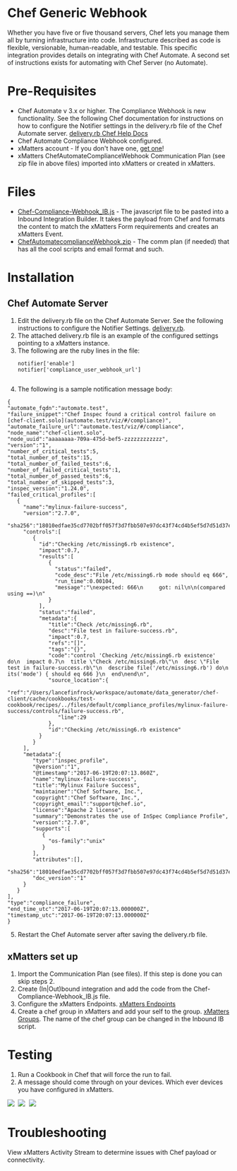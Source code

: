 # Chef Generic Webhook
Whether you have five or five thousand servers, Chef lets you manage them all by turning infrastructure into code. Infrastructure described as code is flexible, versionable, human-readable, and testable. This specific integration provides details on integrating with Chef Automate.  A second set of instructions exists for automating with Chef Server (no Automate).

# Pre-Requisites
* Chef Automate v 3.x or higher.  The Compliance Webhook is new functionality.  See the following Chef documentation for instructions on how to configure the Notifier settings in the delivery.rb file of the Chef Automate server.  [delivery.rb Chef Help Docs](http://chef-web-docs-notify.s3-website-us-west-2.amazonaws.com/config_rb_delivery.html#notifier-settings)
* Chef Automate Compliance Webhook configured.  
* xMatters account - If you don't have one, [get one](https://www.xmatters.com)!
* xMatters ChefAutomateComplianceWebhook Communication Plan (see zip file in above files) imported into xMatters or created in xMatters.

# Files
* [Chef-Compliance-Webhook_IB.js](Chef-Generic-Webhook_IB.js) - The javascript file to be pasted into a Inbound Integration Builder. It takes the payload from Chef and formats the content to match the xMatters Form requirements and creates an xMatters Event. 
* [ChefAutomatecomplianceWebhook.zip](ChefAutomateGenericWebhook.zip) - The comm plan (if needed) that has all the cool scripts and email format and such. 

# Installation

## Chef Automate Server
1. Edit the delivery.rb file on the Chef Automate Server.  See the following instructions to configure the Notifier Settings. [delivery.rb](http://chef-web-docs-notify.s3-website-us-west-2.amazonaws.com/config_rb_delivery.html#notifier-settings).
2. The attached delivery.rb file is an example of the configured settings pointing to a xMatters instance.
3. The following are the ruby lines in the file:
      ``` 
      notifier['enable']
      notifier['compliance_user_webhook_url']
          
      ```
4. The following is a sample notification message body:

  ``` 
  {
  "automate_fqdn":"automate.test",
  "failure_snippet":"Chef Inspec found a critical control failure on [chef-client.solo](automate.test/viz/#/compliance)",
  "automate_failure_url":"automate.test/viz/#/compliance",
  "node_name":"chef-client.solo",
  "node_uuid":"aaaaaaaa-709a-475d-bef5-zzzzzzzzzzzz",
  "version":"1",
  "number_of_critical_tests":5,
  "total_number_of_tests":15,
  "total_number_of_failed_tests":6,
  "number_of_failed_critical_tests":1,
  "total_number_of_passed_tests":6,
  "total_number_of_skipped_tests":3,
  "inspec_version":"1.24.0",
  "failed_critical_profiles":[
     {
       "name":"mylinux-failure-success",
       "version":"2.7.0",
       "sha256":"18010edfae35cd7702bff057f3d7fbb507e97dc43f74cd4b5ef5d7d51d37e035",
       "controls":[
          {
            "id":"Checking /etc/missing6.rb existence",
            "impact":0.7,
            "results":[
               {
                 "status":"failed",
                 "code_desc":"File /etc/missing6.rb mode should eq 666",
                 "run_time":0.00104,
                 "message":"\nexpected: 666\n     got: nil\n\n(compared using ==)\n"
               }
            ],
            "status":"failed",
            "metadata":{
               "title":"Check /etc/missing6.rb",
               "desc":"File test in failure-success.rb",
               "impact":0.7,
               "refs":"[]",
               "tags":"{}",
               "code":"control 'Checking /etc/missing6.rb existence' do\n  impact 0.7\n  title \"Check /etc/missing6.rb\"\n  desc \"File test in failure-success.rb\"\n  describe file('/etc/missing6.rb') do\n    its('mode') { should eq 666 }\n  end\nend\n",
               "source_location":{
                  "ref":"/Users/lancefinfrock/workspace/automate/data_generator/chef-client/cache/cookbooks/test-cookbook/recipes/../files/default/compliance_profiles/mylinux-failure-success/controls/failure-success.rb",
                  "line":29
               },
               "id":"Checking /etc/missing6.rb existence"
            }
          }
       ],
       "metadata":{
          "type":"inspec_profile",
          "@version":"1",
          "@timestamp":"2017-06-19T20:07:13.860Z",
          "name":"mylinux-failure-success",
          "title":"Mylinux Failure Success",
          "maintainer":"Chef Software, Inc.",
          "copyright":"Chef Software, Inc.",
          "copyright_email":"support@chef.io",
          "license":"Apache 2 license",
          "summary":"Demonstrates the use of InSpec Compliance Profile",
          "version":"2.7.0",
          "supports":[
             {
               "os-family":"unix"
             }
          ],
          "attributes":[],
          "sha256":"18010edfae35cd7702bff057f3d7fbb507e97dc43f74cd4b5ef5d7d51d37e035",
          "doc_version":"1"
       }
     }
  ],
  "type":"compliance_failure",
  "end_time_utc":"2017-06-19T20:07:13.000000Z",
  "timestamp_utc":"2017-06-19T20:07:13.000000Z"
}
```
        
5. Restart the Chef Automate server after saving the delivery.rb file.



## xMatters set up
1. Import the Communication Plan (see files).  If this step is done you can skip steps 2.
2. Create (In|Out)bound integration and add the code from the Chef-Compliance-Webhook_IB.js file.
3. Configure the xMatters Endpoints. [xMatters Endpoints](https://help.xmatters.com/OnDemand/xmodwelcome/integrationbuilder/configure-endpoints.htm)
4. Create a chef group in xMatters and add your self to the group. [xMatters Groups](https://help.xmatters.com/OnDemand/groups/groups.htm).  The name of the chef group can be changed in the Inbound IB script.
  
# Testing
1. Run a Cookbook in Chef that will force the run to fail.
2. A message should come through on your devices.  Which ever devices you have configured in xMatters.
<kbd>
<img src="media/devicemessage1.png">
</kbd>
<kbd>
<img src="media/devicemessage2.png">
</kbd>
</kbd>
<kbd>
<img src="media/devicemessage3.png">
</kbd>

# Troubleshooting
View xMatters Activity Stream to determine issues with Chef payload or connectivity.


